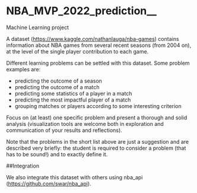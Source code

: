# NBA_MVP_2022_prediction__
Machine Learning project

A dataset (https://www.kaggle.com/nathanlauga/nba-games) contains information about NBA games from several recent seasons (from 2004 on), at the level of the single player contribution to each game.

Different learning problems can be settled with this dataset. Some problem examples are:

 - predicting the outcome of a season
 - predicting the outcome of a match
 - predicting some statistics of a player in a match
 - predicting the most impactful player of a match
 - grouping matches or players according to some interesting criterion

Focus on (at least) one specific problem and present a thorough and solid analysis (visualization tools are welcome both in exploration and communication of your results and reflections). 

Note that the problems in the short list above are just a suggestion and are described very briefly: the student is required to consider a problem (that has to be sound!) and to exactly define it.

##Integration

We also integrate this dataset with others using nba_api (https://github.com/swar/nba_api).

